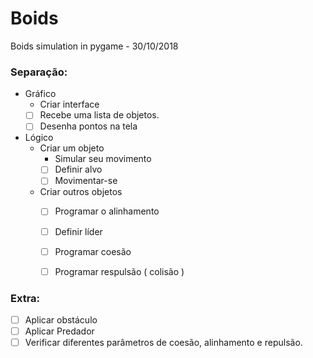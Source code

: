 # Boids
Boids simulation in pygame - 30/10/2018

### Separação:
- Gráfico
  - Criar interface
  - [ ] Recebe uma lista de objetos.
  - [ ] Desenha pontos na tela
    
- Lógico
  - Criar um objeto
    - Simular seu movimento
    - [ ] Definir alvo
    - [ ] Movimentar-se
  - Criar outros objetos
    - [ ] Programar o alinhamento
    - [ ] Definir líder
    - [ ] Programar coesão
    - [ ] Programar respulsão ( colisão )
    
    
### Extra:
- [ ] Aplicar obstáculo
- [ ] Aplicar Predador
- [ ] Verificar diferentes parâmetros de coesão, alinhamento e repulsão.
